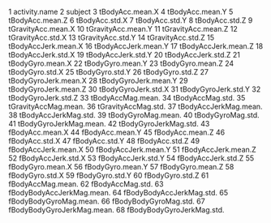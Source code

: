 1 activity.name
2 subject
3 tBodyAcc.mean.X
4 tBodyAcc.mean.Y
5 tBodyAcc.mean.Z
6 tBodyAcc.std.X
7 tBodyAcc.std.Y
8 tBodyAcc.std.Z
9 tGravityAcc.mean.X
10 tGravityAcc.mean.Y
11 tGravityAcc.mean.Z
12 tGravityAcc.std.X
13 tGravityAcc.std.Y
14 tGravityAcc.std.Z
15 tBodyAccJerk.mean.X
16 tBodyAccJerk.mean.Y
17 tBodyAccJerk.mean.Z
18 tBodyAccJerk.std.X
19 tBodyAccJerk.std.Y
20 tBodyAccJerk.std.Z
21 tBodyGyro.mean.X
22 tBodyGyro.mean.Y
23 tBodyGyro.mean.Z
24 tBodyGyro.std.X
25 tBodyGyro.std.Y
26 tBodyGyro.std.Z
27 tBodyGyroJerk.mean.X
28 tBodyGyroJerk.mean.Y
29 tBodyGyroJerk.mean.Z
30 tBodyGyroJerk.std.X
31 tBodyGyroJerk.std.Y
32 tBodyGyroJerk.std.Z
33 tBodyAccMag.mean.
34 tBodyAccMag.std.
35 tGravityAccMag.mean.
36 tGravityAccMag.std.
37 tBodyAccJerkMag.mean.
38 tBodyAccJerkMag.std.
39 tBodyGyroMag.mean.
40 tBodyGyroMag.std.
41 tBodyGyroJerkMag.mean.
42 tBodyGyroJerkMag.std.
43 fBodyAcc.mean.X
44 fBodyAcc.mean.Y
45 fBodyAcc.mean.Z
46 fBodyAcc.std.X
47 fBodyAcc.std.Y
48 fBodyAcc.std.Z
49 fBodyAccJerk.mean.X
50 fBodyAccJerk.mean.Y
51 fBodyAccJerk.mean.Z
52 fBodyAccJerk.std.X
53 fBodyAccJerk.std.Y
54 fBodyAccJerk.std.Z
55 fBodyGyro.mean.X
56 fBodyGyro.mean.Y
57 fBodyGyro.mean.Z
58 fBodyGyro.std.X
59 fBodyGyro.std.Y
60 fBodyGyro.std.Z
61 fBodyAccMag.mean.
62 fBodyAccMag.std.
63 fBodyBodyAccJerkMag.mean.
64 fBodyBodyAccJerkMag.std.
65 fBodyBodyGyroMag.mean.
66 fBodyBodyGyroMag.std.
67 fBodyBodyGyroJerkMag.mean.
68 fBodyBodyGyroJerkMag.std.
